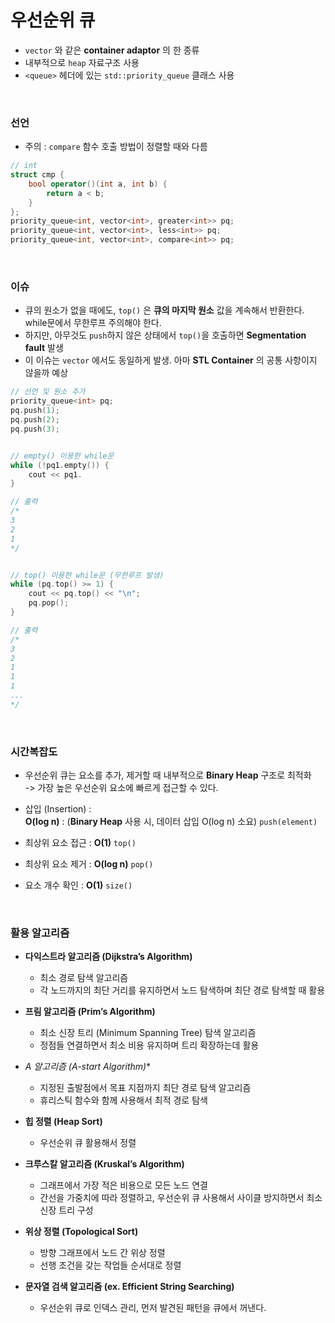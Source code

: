 # 우선순위 큐
- `vector` 와 같은 **container adaptor** 의 한 종류
- 내부적으로 `heap` 자료구조 사용
- `<queue>` 헤더에 있는 `std::priority_queue` 클래스 사용


<br>


### 선언
- 주의 : `compare` 함수 호출 방법이 정렬할 때와 다름
```c++
// int
struct cmp {
	bool operator()(int a, int b) {
		return a < b;
	}
};
priority_queue<int, vector<int>, greater<int>> pq;
priority_queue<int, vector<int>, less<int>> pq;
priority_queue<int, vector<int>, compare<int>> pq;
```


<br>


### 이슈
- 큐의 원소가 없을 때에도, `top()` 은 **큐의 마지막 원소** 값을 계속해서 반환한다. while문에서 무한루프 주의해야 한다.
- 하지만, 아무것도 `push`하지 않은 상태에서 `top()`을 호출하면 **Segmentation fault** 발생
- 이 이슈는 `vector` 에서도 동일하게 발생. 아마 **STL Container** 의 공통 사항이지 않을까 예상
```c++
// 선언 및 원소 추가
priority_queue<int> pq;
pq.push(1);
pq.push(2);
pq.push(3);


// empty() 이용한 while문
while (!pq1.empty()) {
	cout << pq1.
}

// 출력
/*
3
2
1
*/


// top() 이용한 while문 (무한루프 발생)
while (pq.top() >= 1) {
    cout << pq.top() << "\n";
    pq.pop();
}

// 출력
/*
3
2
1
1
1
...
*/
```


<br>


### 시간복잡도
- 우선순위 큐는 요소를 추가, 제거할 때 내부적으로 **Binary Heap** 구조로 최적화<br>
-> 가장 높은 우선순위 요소에 빠르게 접근할 수 있다.


- 삽입 (Insertion) :    
    **O(log n)** : (**Binary Heap** 사용 시, 데이터 삽입 O(log n) 소요)
    `push(element)`
    
- 최상위 요소 접근 :
    **O(1)**
    `top()` 
    
- 최상위 요소 제거 : 
    **O(log n)**
    `pop()`
    
- 요소 개수 확인 : 
    **O(1)**
    `size()`


<br>


### 활용 알고리즘
- **다익스트라 알고리즘 (Dijkstra’s Algorithm)**
    - 최소 경로 탐색 알고리즘
    - 각 노드까지의 최단 거리를 유지하면서 노드 탐색하며 최단 경로 탐색할 때 활용

- **프림 알고리즘 (Prim’s Algorithm)**
    - 최소 신장 트리 (Minimum Spanning Tree) 탐색 알고리즘
    - 정점들 연결하면서 최소 비용 유지하며 트리 확장하는데 활용

- **A* 알고리즘 (A-start Algorithm)**
    - 지정된 출발점에서 목표 지점까지 최단 경로 탐색 알고리즘
    - 휴리스틱 함수와 함께 사용해서 최적 경로 탐색

- **힙 정렬 (Heap Sort)**
    - 우선순위 큐 활용해서 정렬

- **크루스칼 알고리즘 (Kruskal’s Algorithm)**
    - 그래프에서 가장 적은 비용으로 모든 노드 연결
    - 간선을 가중치에 따라 정렬하고, 우선순위 큐 사용해서 사이클 방지하면서 최소 신장 트리 구성

- **위상 정렬 (Topological Sort)**
    - 방향 그래프에서 노드 간 위상 정렬
    - 선행 조건을 갖는 작업들 순서대로 정렬

- **문자열 검색 알고리즘 (ex. Efficient String Searching)**
    - 우선순위 큐로 인덱스 관리, 먼저 발견된 패턴을 큐에서 꺼낸다.